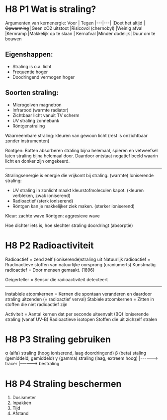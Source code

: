 # H8 P1 Wat is straling?
Argumenten van kernenergie:
Voor  | Tegen
|---|---|
|Doet het altijd  | ~~Opwarming~~
|Geen cO2 uitstoot  |Risicovol (chernobyl)
|Weinig afval |Kernramp
|Makkelijk op te slaan | Kernafval
|Minder dodelijk |Duur om te bouwen

## Eigenshappen:
- Straling is o.a. licht
- Frequentie hoger
- Doodringend vermogen hoger

## Soorten straling:
- Microgolven magnetron
- Infrarood (warmte radiator)
- Zichtbaar licht vanuit TV scherm
- UV straling zonnebank
- Röntgenstraling

Waarneembare straling: kleuren van gewoon licht (rest is onzichtbaar zonder instrumenten)

Röntgen: Botten absorberen straling bijna helemaal, spieren en vetweefsel laten straling bijna helemaal door. Daardoor ontstaat negatief beeld waarin licht en donker zijn omgekeerd.

---
Stralingsenergie is energie die vrijkomt bij straling. (warmte)
Ioniserende straling:
- UV straling in zonlicht maakt kleurstofmoleculen kapot. (kleuren verbleken, zwak ioniserend)
- Radioactief (sterk ioniserend)
- Röntgen kan je makkelijker ziek maken. (sterker ioniserend)

Kleur: zachte wave
Röntgen: aggresieve wave

Hoe dichter iets is, hoe slechter straling doordringt (absorptie)

# H8 P2 Radioactiviteit
Radioactief = zend zelf (ioniserende)straling uit
Natuurlijk radioactief = Rradioactieve stoffen van natuurlijke oorsprong (uraniumerts)
Kunstmatig radioactief = Door mensen gemaakt. (1896)

Geigerteller = Sensor die radioactiviteit detecteert

---
Instabiele atoomkernen = Kernen die spontaan veranderen en daardoor straling uitzenden (= radioactief verval)
Stabiele atoomkernen = Zitten in stoffen die niet radioactief zijn

Activiteit = Aantal kernen dat per seconde uiteenvalt (BQ)
Ioniserende straling (vanaf UV-B)
Radioactieve isotopen
Stoffen die uit zichzelf stralen

# H8 P3 Straling gebruiken
α (alfa) straling (hoog ioniserend, laag doordringend)
β (beta) staling (gemiddeld, gemiddeld)
γ (gamma) straling (laag, extreem hoog)
|------> tracer
|------> bestraling

# H8 P4 Straling beschermen
1. Dosismeter
2. Inpakken
3. Tijd
4. Afstand
<!--stackedit_data:
eyJoaXN0b3J5IjpbMTYwMzA0ODg3OCwxMjc5NjM0MzczLC0xMT
Y2NTU3MzAxLDE1MzgwOTQ2MywtODg1Nzc0OTY3LC0xMTc5NDU3
MDA5LC00MDQ0ODE5NzQsLTE3NDUyOTk5NzMsMTYyNjQ4OTUyLC
0xMjI4NDQ2MDA4LDUxMTQxNTIyLC0xNjY0Mjk4NTEzLDMwMzA3
Mzk4NSwtMTA2Nzc2ODYzOV19
-->